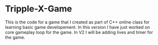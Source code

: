 # Tripple-X-Game

This is the code for a game that I created as part of C++ online class for learning basic game developement.
In this version I have just worked on core gameplay loop for the game. 
In V2 I will be adding lives and timer for the game.
